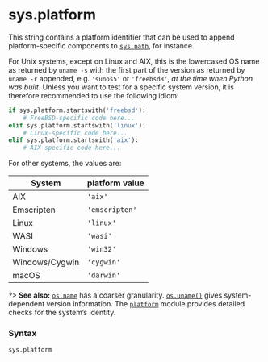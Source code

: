 # sys.platform

This string contains a platform identifier that can be used to append platform-specific components to [`sys.path`](/modules/sys/path.md), for instance.

For Unix systems, except on Linux and AIX, this is the lowercased OS name as returned by `uname -s` with the first part of the version as returned by `uname -r` appended, e.g. `'sunos5'` or `'freebsd8'`, *at the time when Python was built*. Unless you want to test for a specific system version, it is therefore recommended to use the following idiom:

```python
if sys.platform.startswith('freebsd'):
    # FreeBSD-specific code here...
elif sys.platform.startswith('linux'):
    # Linux-specific code here...
elif sys.platform.startswith('aix'):
    # AIX-specific code here...
```

For other systems, the values are:

| System         | platform value |
| -------------- | -------------- |
| AIX            | `'aix'`        |
| Emscripten     | `'emscripten'` |
| Linux          | `'linux'`      |
| WASI           | `'wasi'`       |
| Windows        | `'win32'`      |
| Windows/Cygwin | `'cygwin'`     |
| macOS          | `'darwin'`     |

?> **See also:** [`os.name`](/modules/os/name.md) has a coarser granularity. [`os.uname()`](/modules/os/uname.md) gives system-dependent version information. The [`platform`](/modules/platform/) module provides detailed checks for the system’s identity.

### Syntax

```python
sys.platform
```